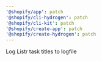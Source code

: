 ```yaml
---
'@shopify/app': patch
'@shopify/cli-hydrogen': patch
'@shopify/cli-kit': patch
'@shopify/create-app': patch
'@shopify/create-hydrogen': patch
---
```


Log Listr task titles to logfile
